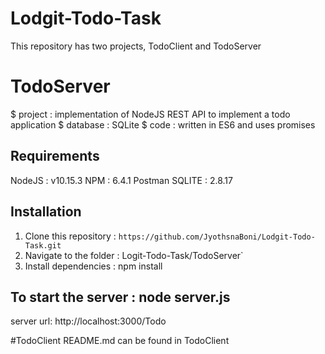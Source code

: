 # Lodgit-Todo-Task

This repository has two projects, TodoClient and TodoServer


# TodoServer 

$ project  : implementation of NodeJS REST API to implement a todo application
$ database : SQLite
$ code     : written in ES6 and uses promises


## Requirements
  
  NodeJS  : v10.15.3
  NPM     : 6.4.1
  Postman 
  SQLITE  : 2.8.17


## Installation

1. Clone this repository   : `https://github.com/JyothsnaBoni/Lodgit-Todo-Task.git`
2. Navigate to the folder  : Logit-Todo-Task/TodoServer`
3. Install dependencies    : npm install


  
## To start the server : node server.js 

server url: http://localhost:3000/Todo

#TodoClient README.md can be found in TodoClient

